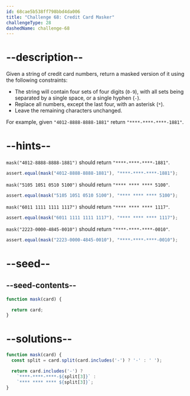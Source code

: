 ```yaml
---
id: 68cae5b538ff798bbd4da006
title: "Challenge 68: Credit Card Masker"
challengeType: 28
dashedName: challenge-68
---
```


# --description--

Given a string of credit card numbers, return a masked version of it using the following constraints:

- The string will contain four sets of four digits (`0-9`), with all sets being separated by a single space, or a single hyphen (`-`).
- Replace all numbers, except the last four, with an asterisk (`*`).
- Leave the remaining characters unchanged.

For example, given `"4012-8888-8888-1881"` return `"****-****-****-1881"`.

# --hints--

`mask("4012-8888-8888-1881")` should return `"****-****-****-1881"`.

```js
assert.equal(mask("4012-8888-8888-1881"), "****-****-****-1881");
```

`mask("5105 1051 0510 5100")` should return `"**** **** **** 5100"`.

```js
assert.equal(mask("5105 1051 0510 5100"), "**** **** **** 5100");
```

`mask("6011 1111 1111 1117")` should return `"**** **** **** 1117"`.

```js
assert.equal(mask("6011 1111 1111 1117"), "**** **** **** 1117");
```

`mask("2223-0000-4845-0010")` should return `"****-****-****-0010"`.

```js
assert.equal(mask("2223-0000-4845-0010"), "****-****-****-0010");
```

# --seed--

## --seed-contents--

```js
function mask(card) {

  return card;
}
```

# --solutions--

```js
function mask(card) {
  const split = card.split(card.includes('-') ? '-' : ' ');

  return card.includes('-') ?
    `****-****-****-${split[3]}` :
    `**** **** **** ${split[3]}`;
}
```
